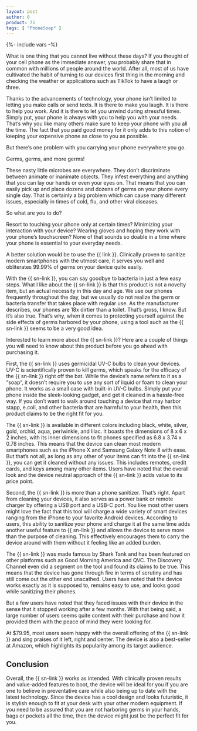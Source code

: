 ```yaml
---
layout: post
author: 6
product: 75
tags: [ "PhoneSoap" ]  
---
```


{%- include vars -%}

What is one thing that you cannot live without these days? If you thought of your cell phone as the immediate answer, you probably share that in common with millions of people around the world. After all, most of us have cultivated the habit of turning to our devices first thing in the morning and checking the weather or applications such as TikTok to have a laugh or three.

  

Thanks to the advancements of technology, your phone isn’t limited to letting you make calls or send texts. It is there to make you laugh. It is there to help you work. And it is there to let you unwind during stressful times. Simply put, your phone is always with you to help you with your needs. That’s why you like many others make sure to keep your phone with you all the time. The fact that you paid good money for it only adds to this notion of keeping your expensive phone as close to you as possible.

  

But there’s one problem with you carrying your phone everywhere you go.

  

Germs, germs, and more germs!

  

These nasty little microbes are everywhere. They don’t discriminate between animate or inanimate objects. They infest everything and anything that you can lay our hands or even your eyes on. That means that you can easily pick up and place dozens and dozens of germs on your phone every single day. That is certainly a big problem which can cause many different issues, especially in times of cold, flu, and other viral diseases.

  

So what are you to do?

  

Resort to touching your phone only at certain times? Minimizing your interaction with your device? Wearing gloves and hoping they work with your phone’s touchscreen? None of that sounds so doable in a time where your phone is essential to your everyday needs.

  

A better solution would be to use the {{ link }}. Clinically proven to sanitize modern smartphones with the utmost care, it serves you well and obliterates 99.99% of germs on your device quite easily.

  

With the {{ sn-link }}, you can say goodbye to bacteria in just a few easy steps. What I like about the {{ sn-link }} is that this product is not a novelty item, but an actual necessity in this day and age. We use our phones frequently throughout the day, but we usually do not realize the germ or bacteria transfer that takes place with regular use. As the manufacturer describes, our phones are 18x dirtier than a toilet. That’s gross, I know. But it’s also true. That’s why, when it comes to protecting yourself against the side effects of germs harbored by your phone, using a tool such as the {{ sn-link }} seems to be a very good idea.

  

Interested to learn more about the {{ sn-link }}? Here are a couple of things you will need to know about this product before you go ahead with purchasing it.

  

First, the {{ sn-link }} uses germicidal UV-C bulbs to clean your devices. UV-C is scientifically proven to kill germs, which speaks for the efficacy of the {{ sn-link }} right off the bat. While the device’s name refers to it as a “soap”, it doesn’t require you to use any sort of liquid or foam to clean your phone. It works as a small case with built-in UV-C bulbs. Simply put your phone inside the sleek-looking gadget, and get it cleaned in a hassle-free way. If you don’t want to walk around touching a device that may harbor stapp, e.coli, and other bacteria that are harmful to your health, then this product claims to be the right fit for you.

  

The {{ sn-link }} is available in different colors including black, white, silver, gold, orchid, aqua, periwinkle, and lilac. It boasts the dimensions of 8 x 6 x 2 inches, with its inner dimensions to fit phones specified as 6.8 x 3.74 x 0.78 inches. This means that the device can clean most modern smartphones such as the iPhone X and Samsung Galaxy Note 8 with ease. But that’s not all, as long as any other of your items can fit into the {{ sn-link }}, you can get it cleaned without any issues. This includes remotes, credit cards, and keys among many other items. Users have noted that the overall look and the device neutral approach of the {{ sn-link }} adds value to its price point.

  

Second, the {{ sn-link }} is more than a phone sanitizer. That’s right. Apart from cleaning your devices, it also serves as a power bank or remote charger by offering a USB port and a USB-C port. You like most other users might love the fact that this tool will charge a wide variety of smart devices ranging from the iPhone to your favorite Android devices. According to users, this ability to sanitize your phone and charge it at the same time adds another useful feature to {{ sn-link }} and allows the device to serve more than the purpose of cleaning. This effectively encourages them to carry the device around with them without it feeling like an added burden.

  

The {{ sn-link }} was made famous by Shark Tank and has been featured on other platforms such as Good Morning America and QVC. The Discovery Channel even did a segment on the tool and found its claims to be true. This means that the device has gone through fire in terms of scrutiny and has still come out the other end unscathed. Users have noted that the device works exactly as it is supposed to, remains easy to use, and looks good while sanitizing their phones.

  

But a few users have noted that they faced issues with their device in the sense that it stopped working after a few months. With that being said, a large number of users seems quite content with their purchase and how it provided them with the peace of mind they were looking for.

  

At $79.95, most users seem happy with the overall offering of the {{ sn-link }} and sing praises of it left, right and center. The device is also a best-seller at Amazon, which highlights its popularity among its target audience.

  

## Conclusion

Overall, the {{ sn-link }} works as intended. With clinically proven results and value-added features to boot, the device will be ideal for you if you are one to believe in preventative care while also being up to date with the latest technology. Since the device has a cool design and looks futuristic, it is stylish enough to fit at your desk with your other modern equipment. If you need to be assured that you are not harboring germs in your hands, bags or pockets all the time, then the device might just be the perfect fit for you.
